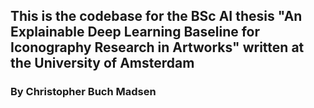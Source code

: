 ## This is the codebase for the BSc AI thesis "An Explainable Deep Learning Baseline for Iconography Research in Artworks" written at the University of Amsterdam
### By Christopher Buch Madsen

